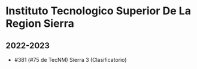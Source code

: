 # Instituto Tecnologico Superior De La Region Sierra

## 2022-2023

- #381 (#75 de TecNM) Sierra 3 (Clasificatorio)


